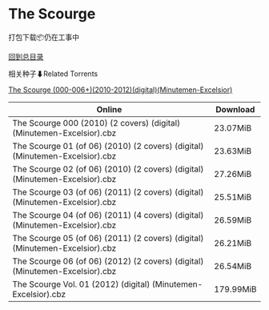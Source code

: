 # The Scourge

打包下载📦仍在工事中

[回到总目录](/Catalogs.md)







相关种子⬇Related Torrents

[The Scourge (000-006+)(2010-2012)(digital)(Minutemen-Excelsior)](https://github.com/alicewish/markdown/blob/master/torrent/The-Scourge--000-006---2010-2012--digital--Minutemen-Excelsior.md)

Online | Download
--- | ---
The Scourge 000 (2010) (2 covers) (digital) (Minutemen-Excelsior).cbz | 23.07MiB
The Scourge 01 (of 06) (2010) (2 covers) (digital) (Minutemen-Excelsior).cbz | 23.63MiB
The Scourge 02 (of 06) (2010) (2 covers) (digital) (Minutemen-Excelsior).cbz | 27.26MiB
The Scourge 03 (of 06) (2011) (2 covers) (digital) (Minutemen-Excelsior).cbz | 25.51MiB
The Scourge 04 (of 06) (2011) (4 covers) (digital) (Minutemen-Excelsior).cbz | 26.59MiB
The Scourge 05 (of 06) (2011) (2 covers) (digital) (Minutemen-Excelsior).cbz | 26.21MiB
The Scourge 06 (of 06) (2012) (2 covers) (digital) (Minutemen-Excelsior).cbz | 26.54MiB
The Scourge Vol. 01 (2012) (digital) (Minutemen-Excelsior).cbz | 179.99MiB
